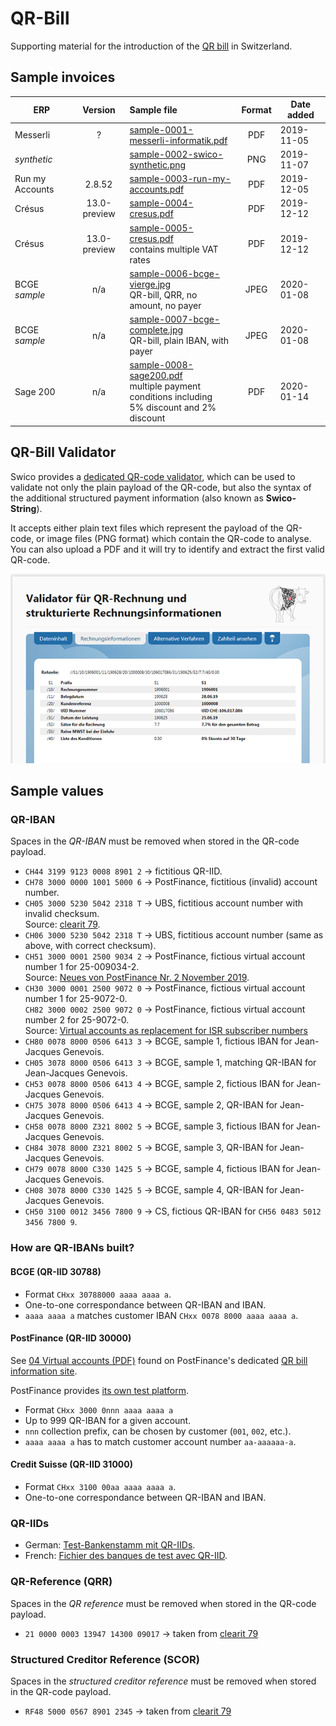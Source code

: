 # QR-Bill

Supporting material for the introduction of the [QR bill](https://www.swiss-qr-invoice.org) in Switzerland.

## Sample invoices

| ERP             |   Version    | Sample file                                                                                                                           | Format | Date added |
| --------------- | :----------: | :------------------------------------------------------------------------------------------------------------------------------------ | :----: | ---------- |
| Messerli        |      ?       | [sample-0001-messerli-informatik.pdf](invoices/sample-0001-messerli-informatik.pdf)                                                   |  PDF   | 2019-11-05 |
| _synthetic_     |              | [sample-0002-swico-synthetic.png](invoices/sample-0002-swico-synthetic.png)                                                           |  PNG   | 2019-11-07 |
| Run my Accounts |    2.8.52    | [sample-0003-run-my-accounts.pdf](invoices/sample-0003-run-my-accounts.pdf)                                                           |  PDF   | 2019-12-05 |
| Crésus          | 13.0-preview | [sample-0004-cresus.pdf](invoices/sample-0004-cresus.pdf)                                                                             |  PDF   | 2019-12-12 |
| Crésus          | 13.0-preview | [sample-0005-cresus.pdf](invoices/sample-0005-cresus.pdf)<br/>contains multiple VAT rates                                             |  PDF   | 2019-12-12 |
| BCGE _sample_   |     n/a      | [sample-0006-bcge-vierge.jpg](invoices/sample-0006-bcge-vierge.jpg)<br/>QR-bill, QRR, no amount, no payer                             |  JPEG  | 2020-01-08 |
| BCGE _sample_   |     n/a      | [sample-0007-bcge-complete.jpg](invoices/sample-0007-bcge-complete.jpg)<br/>QR-bill, plain IBAN, with payer                           |  JPEG  | 2020-01-08 |
| Sage 200        |     n/a      | [sample-0008-sage200.pdf](invoices/sample-0008-sage200.pdf)<br/>multiple payment conditions including<br/>5% discount and 2% discount |  PDF   | 2020-01-14 |

## QR-Bill Validator

Swico provides a [dedicated QR-code validator](https://www.swiss-qr-invoice.org/validator),
which can be used to validate not only the plain payload of the QR-code, but also the
syntax of the additional structured payment information (also known as **Swico-String**).

It accepts either plain text files which represent the payload of the QR-code, or image
files (PNG format) which contain the QR-code to analyse. You can also upload a PDF and
it will try to identify and extract the first valid QR-code.

[![Swico QR Validator](web/figure-qr-validator-1.png)](https://www.swiss-qr-invoice.org/validator)

## Sample values

### QR-IBAN

Spaces in the _QR-IBAN_ must be removed when stored in the QR-code payload.

- `CH44 3199 9123 0008 8901 2` &rarr; fictitious QR-IID.
- `CH78 3000 0000 1001 5000 6` &rarr; PostFinance, fictitious (invalid) account number.
- `CH05 3000 5230 5042 2318 T` &rarr; UBS, fictitious account number with invalid checksum.  
  Source: [clearit 79](https://www.six-group.com/interbank-clearing/dam/downloads/de/clearit/79/edition.pdf).
- `CH06 3000 5230 5042 2318 T` &rarr; UBS, fictitious account number (same as above, with correct checksum).
- `CH51 3000 0001 2500 9034 2` &rarr; PostFinance, fictious virtual account number 1 for 25-009034-2.  
  Source: [Neues von PostFinance Nr. 2 November 2019](https://www.postfinance.ch/content/dam/pfch/doc/cust/software/magbiz_shh_1911_de.pdf).
- `CH30 3000 0001 2500 9072 0` &rarr; PostFinance, fictious virtual account number 1 for 25-9072-0.  
  `CH82 3000 0002 2500 9072 0` &rarr; PostFinance, fictious virtual account number 2 for 25-9072-0.  
  Source: [Virtual accounts as replacement for ISR subscriber numbers](https://www.postfinance.ch/content/dam/pfch/doc/cust/download/Factsheet_04_en.pdf)
- `CH80 0078 8000 0506 6413 3` &rarr; BCGE, sample 1, fictious IBAN for Jean-Jacques Genevois.
- `CH05 3078 8000 0506 6413 3` &rarr; BCGE, sample 1, matching QR-IBAN for Jean-Jacques Genevois.
- `CH53 0078 8000 0506 6413 4` &rarr; BCGE, sample 2, fictious IBAN for Jean-Jacques Genevois.
- `CH75 3078 8000 0506 6413 4` &rarr; BCGE, sample 2, QR-IBAN for Jean-Jacques Genevois.
- `CH58 0078 8000 Z321 8002 5` &rarr; BCGE, sample 3, fictious IBAN for Jean-Jacques Genevois.
- `CH84 3078 8000 Z321 8002 5` &rarr; BCGE, sample 3, QR-IBAN for Jean-Jacques Genevois.
- `CH79 0078 8000 C330 1425 5` &rarr; BCGE, sample 4, fictious IBAN for Jean-Jacques Genevois.
- `CH08 3078 8000 C330 1425 5` &rarr; BCGE, sample 4, QR-IBAN for Jean-Jacques Genevois.
- `CH50 3100 0012 3456 7800 9` &rarr; CS, fictious QR-IBAN for `CH56 0483 5012 3456 7800 9`.

### How are QR-IBANs built?

#### BCGE (QR-IID 30788)

- Format `CHxx 30788000 aaaa aaaa a`.
- One-to-one correspondance between QR-IBAN and IBAN.
- `aaaa aaaa a` matches customer IBAN `CHxx 0078 8000 aaaa aaaa a`.

#### PostFinance (QR-IID 30000)

See [04 Virtual accounts (PDF)](https://www.postfinance.ch/content/dam/pfch/doc/cust/download/Factsheet_04_en.pdf)
found on PostFinance's dedicated [QR bill information site](https://www.postfinance.ch/en/business/products/accounts-receivable-solutions/qr-bills.html).

PostFinance provides [its own test platform](https://testplattform.postfinance.ch/).

- Format `CHxx 3000 0nnn aaaa aaaa a`
- Up to 999 QR-IBAN for a given account.
- `nnn` collection prefix, can be chosen by customer (`001`, `002`, etc.).
- `aaaa aaaa a` has to match customer account number `aa-aaaaaa-a`.

#### Credit Suisse (QR-IID 31000)

- Format `CHxx 3100 00aa aaaa aaaa a`.
- One-to-one correspondance between QR-IBAN and IBAN.

### QR-IIDs

- German: [Test-Bankenstamm mit QR-IIDs](https://www.paymentstandards.ch/de/shared/communication-grid/bankenstamm.html).
- French: [Fichier des banques de test avec QR-IID](https://www.paymentstandards.ch/fr/shared/communication-grid/bankenstamm.html).

### QR-Reference (QRR)

Spaces in the _QR reference_ must be removed when stored in the QR-code payload.

- `21 0000 0003 13947 14300 09017` &rarr; taken from [clearit 79](https://www.six-group.com/interbank-clearing/dam/downloads/de/clearit/79/edition.pdf)

### Structured Creditor Reference (SCOR)

Spaces in the _structured creditor reference_ must be removed when stored in the QR-code payload.

- `RF48 5000 0567 8901 2345` &rarr; taken from [clearit 79](https://www.six-group.com/interbank-clearing/dam/downloads/de/clearit/79/edition.pdf)
